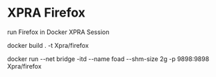 # XPRA Firefox
run Firefox in Docker XPRA Session

docker build . -t Xpra/firefox

docker run --net bridge -itd --name foad --shm-size 2g -p 9898:9898 Xpra/firefox
